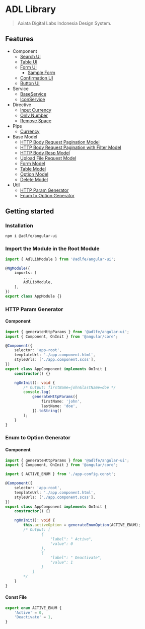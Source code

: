 # ADL Library

> Axiata Digital Labs Indonesia Design System.

## Features

- Component
  - [Search UI](https://github.com/abudygold/Angular-UI?tab=readme-ov-file#search-ui-component)
  - [Table UI](https://github.com/abudygold/Angular-UI/blob/main/README-TABLE.md)
  - [Form UI](https://github.com/abudygold/Angular-UI/blob/main/README-FORM.md#input-text-dropdown-checkbox-and-radio-button)
    - [Sample Form](https://github.com/abudygold/Angular-UI/blob/main/README-FORM.md#form-ui-component-sample-form)
  - [Confirmation UI](https://github.com/abudygold/Angular-UI/blob/main/README-CONFIRMATION.md)
  - [Button UI](https://github.com/abudygold/Angular-UI?tab=readme-ov-file#button-ui-component)
- Service
  - [BaseService](https://github.com/abudygold/Angular-UI/blob/main/README-SERVICE.md#base-service)
  - [IconService](https://github.com/abudygold/Angular-UI/blob/main/README-SERVICE.md#icon-service)
- Directive
  - [Input Currency](https://github.com/abudygold/Angular-UI/blob/main/README-DIRECTIVE.md#input-currency)
  - [Only Number](https://github.com/abudygold/Angular-UI/blob/main/README-DIRECTIVE.md#only-number)
  - [Remove Space](https://github.com/abudygold/Angular-UI/blob/main/README-DIRECTIVE.md#remove-space)
- Pipe
  - [Currency](https://github.com/abudygold/Angular-UI?tab=readme-ov-file#currency)
- Base Model
  - [HTTP Body Request Pagination Model](https://github.com/abudygold/Angular-UI/blob/main/README-MODEL.md#http-body-request-pagination-model)
  - [HTTP Body Request Pagination with Filter Model](https://github.com/abudygold/Angular-UI/blob/main/README-MODEL.md#http-body-request-pagination-with-filter-model)
  - [HTTP Body Resp Model](https://github.com/abudygold/Angular-UI/blob/main/README-MODEL.md#http-body-resp-model)
  - [Upload File Request Model](https://github.com/abudygold/Angular-UI/blob/main/README-MODEL.md#upload-file-request-model)
  - [Form Model](https://github.com/abudygold/Angular-UI/blob/main/README-MODEL.md#form-model)
  - [Table Model](https://github.com/abudygold/Angular-UI/blob/main/README-MODEL.md#table-model)
  - [Option Model](https://github.com/abudygold/Angular-UI/blob/main/README-MODEL.md#option-model)
  - [Delete Model](https://github.com/abudygold/Angular-UI/blob/main/README-MODEL.md#delete-model)
- Util
  - [HTTP Param Generator](https://github.com/abudygold/Angular-UI/blob/main/README-UTIL.md#http-param-generator)
  - [Enum to Option Generator](https://github.com/abudygold/Angular-UI/blob/main/README-UTIL.md#enum-to-option-generator)

## Getting started

### Installation

```shell
npm i @adlfe/angular-ui
```

### Import the Module in the Root Module

```typescript
import { AdlLibModule } from '@adlfe/angular-ui';

@NgModule({
	imports: [
		...,
		AdlLibModule,
	],
})
export class AppModule {}
```

### HTTP Param Generator

#### Component

```typescript
import { generateHttpParams } from '@adlfe/angular-ui';
import { Component, OnInit } from '@angular/core';

@Component({
	selector: 'app-root',
	templateUrl: './app.component.html',
	styleUrls: ['./app.component.scss'],
})
export class AppComponent implements OnInit {
	constructor() {}

	ngOnInit(): void {
		/* Output: firstName=john&lastName=doe */
		console.log(
			generateHttpParams({
				firstName: 'john',
				lastName: 'doe',
			}).toString()
		);
	}
}
```

### Enum to Option Generator

#### Component

```typescript
import { generateHttpParams } from '@adlfe/angular-ui';
import { Component, OnInit } from '@angular/core';

import { ACTIVE_ENUM } from './app-config.const';

@Component({
	selector: 'app-root',
	templateUrl: './app.component.html',
	styleUrls: ['./app.component.scss'],
})
export class AppComponent implements OnInit {
	constructor() {}

	ngOnInit(): void {
		this.activeOption = generateEnumOption(ACTIVE_ENUM);
		/* Output: [
				{
					"label": " Active",
					"value": 0
				},
				{
					"label": " Deactivate",
					"value": 1
				}
			]
		*/
	}
}
```

#### Const File

```typescript
export enum ACTIVE_ENUM {
	'Active' = 0,
	'Deactivate' = 1,
}
```
